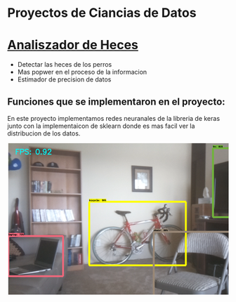 # Proyectos de Ciancias de Datos


# [Analiszador de Heces](https://github.com/Matish1/intento-de-crunch) 
* Detectar las heces de los perros 
* Mas popwer en el proceso de la informacion
* Estimador de precision de datos

## Funciones que se implementaron en el proyecto:
En este proyecto implementamos redes neuranales de la libreria de keras junto con la implementaicon de sklearn
donde es mas facil ver la distribucion de los datos.

![](/images/project1/descarga.png)
